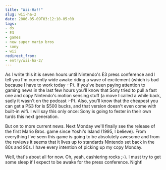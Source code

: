 ```yaml
---
title: "Wii-Ha!!"
slug: wii-ha-2
date: 2006-05-09T03:12:10-05:00
tags:
- ds
- E3
- games
- new super mario bros
- sony
- wii
redirect_from:
- entry/wii-ha-2/
---
```

As I write this it is seven hours until Nintendo's E3 press conference and I tell you I'm currently wide awake riding a wave of excitement (which is bad because I have to work today :-P). If you've been paying attention to gaming news in the last few hours you'll know that Sony tried to pull a fast one and copy Nintendo's motion sensing stuff (a move I called a while back, sadly it wasn't on the podcast :-P). Also, you'll know that the cheapest you can get a PS3 for is $500 bucks, and that version doesn't even come with built-in wifi. I will say this only once: Sony is going to fester in their own turds this next generation.

But on to more current news. Next Monday we'll finally see the release of the first Mario Bros. game since Yoshi's Island (1995, I believe). From everything I've seen this game is going to be absolutely awesome and from the reviews it seems that it lives up to standards Nintendo set back in the 80s and 90s. I have every intention of picking up my copy Monday.

Well, that's about all for now. Oh, yeah, cashiering rocks ;-). I must try to get some sleep if I expect to be awake for the press conference. Night!
